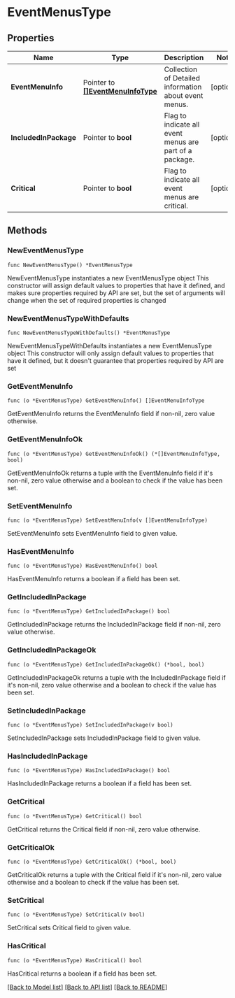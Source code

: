 # EventMenusType

## Properties

Name | Type | Description | Notes
------------ | ------------- | ------------- | -------------
**EventMenuInfo** | Pointer to [**[]EventMenuInfoType**](EventMenuInfoType.md) | Collection of Detailed information about event menus. | [optional] 
**IncludedInPackage** | Pointer to **bool** | Flag to indicate all event menus are part of a package. | [optional] 
**Critical** | Pointer to **bool** | Flag to indicate all event menus are critical. | [optional] 

## Methods

### NewEventMenusType

`func NewEventMenusType() *EventMenusType`

NewEventMenusType instantiates a new EventMenusType object
This constructor will assign default values to properties that have it defined,
and makes sure properties required by API are set, but the set of arguments
will change when the set of required properties is changed

### NewEventMenusTypeWithDefaults

`func NewEventMenusTypeWithDefaults() *EventMenusType`

NewEventMenusTypeWithDefaults instantiates a new EventMenusType object
This constructor will only assign default values to properties that have it defined,
but it doesn't guarantee that properties required by API are set

### GetEventMenuInfo

`func (o *EventMenusType) GetEventMenuInfo() []EventMenuInfoType`

GetEventMenuInfo returns the EventMenuInfo field if non-nil, zero value otherwise.

### GetEventMenuInfoOk

`func (o *EventMenusType) GetEventMenuInfoOk() (*[]EventMenuInfoType, bool)`

GetEventMenuInfoOk returns a tuple with the EventMenuInfo field if it's non-nil, zero value otherwise
and a boolean to check if the value has been set.

### SetEventMenuInfo

`func (o *EventMenusType) SetEventMenuInfo(v []EventMenuInfoType)`

SetEventMenuInfo sets EventMenuInfo field to given value.

### HasEventMenuInfo

`func (o *EventMenusType) HasEventMenuInfo() bool`

HasEventMenuInfo returns a boolean if a field has been set.

### GetIncludedInPackage

`func (o *EventMenusType) GetIncludedInPackage() bool`

GetIncludedInPackage returns the IncludedInPackage field if non-nil, zero value otherwise.

### GetIncludedInPackageOk

`func (o *EventMenusType) GetIncludedInPackageOk() (*bool, bool)`

GetIncludedInPackageOk returns a tuple with the IncludedInPackage field if it's non-nil, zero value otherwise
and a boolean to check if the value has been set.

### SetIncludedInPackage

`func (o *EventMenusType) SetIncludedInPackage(v bool)`

SetIncludedInPackage sets IncludedInPackage field to given value.

### HasIncludedInPackage

`func (o *EventMenusType) HasIncludedInPackage() bool`

HasIncludedInPackage returns a boolean if a field has been set.

### GetCritical

`func (o *EventMenusType) GetCritical() bool`

GetCritical returns the Critical field if non-nil, zero value otherwise.

### GetCriticalOk

`func (o *EventMenusType) GetCriticalOk() (*bool, bool)`

GetCriticalOk returns a tuple with the Critical field if it's non-nil, zero value otherwise
and a boolean to check if the value has been set.

### SetCritical

`func (o *EventMenusType) SetCritical(v bool)`

SetCritical sets Critical field to given value.

### HasCritical

`func (o *EventMenusType) HasCritical() bool`

HasCritical returns a boolean if a field has been set.


[[Back to Model list]](../README.md#documentation-for-models) [[Back to API list]](../README.md#documentation-for-api-endpoints) [[Back to README]](../README.md)



